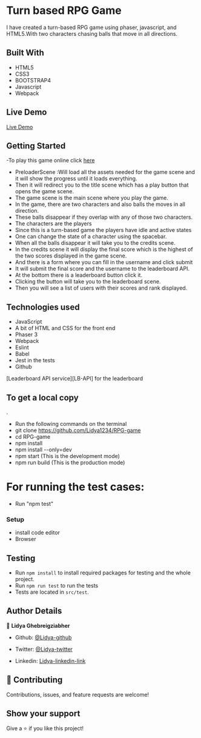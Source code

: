 # Turn based RPG Game
I have created a turn-based RPG game using phaser, javascript, and HTML5.With two characters chasing balls that move in all directions.

## Built With

- HTML5
- CSS3
- BOOTSTRAP4
- Javascript
- Webpack

## Live Demo

[Live Demo](https://romantic-albattani-29c047.netlify.app/)

## Getting Started

-To play this game online click [here](https://romantic-albattani-29c047.netlify.app/)


- PreloaderScene :Will load all the assets needed for the game scene and it will show the progress until it loads everything.
- Then it will redirect you to the title scene which has a play button that opens the game scene.
- The game scene is the main scene where you play the game.
- In the game, there are two characters and also balls the moves in all direction.
- These balls disappear if they overlap with any of those two characters.
- The characters are the players 
- Since this is a turn-based game the players have idle and active states
- One can change the state of a character using the spacebar.
- When all the balls disappear it will take you to the credits scene.
- In the credits scene it will display the final score which is the highest of the two scores displayed in the game scene.
- And there is a form where you can fill in the username and click submit
- It will submit the final score and the username to the leaderboard API.
- At the bottom there is a leaderboard button click it.
- Clicking the button will take you to the leaderboard scene.
- Then you will see a list of users with their scores and rank displayed. 





## Technologies used
- JavaScript
- A bit of HTML and CSS for the front end
- Phaser 3
 - Webpack
- Eslint
- Babel
- Jest in the tests
- Github

[Leaderboard API service][LB-API] for the leaderboard
## To get a local copy

.
- Run the following commands on the terminal
- git clone https://github.com/Lidya1234/RPG-game
- cd RPG-game
- npm install
- npm install --only=dev
- npm start (This is the development mode)
- npm run build (This is the production mode)

# For running the test cases:

- Run "npm test"




### Setup

- install code editor
- Browser

## Testing

- Run `npm install` to install required packages for testing and the whole project.
- Run `npm run test` to run the tests
- Tests are located in `src/test`.

## Author Details

👤 **Lidya Ghebreigziabher**

- Github: [@Lidya-github](https://github.com/Lidya1234)

- Twitter: [@Lidya-twitter](https://twitter.com/Lidya42676629)

- Linkedin: [Lidya-linkedin-link](https://www.linkedin.com/in/lidya-ghebreigziabher-4a94391aa/)



## 🤝 Contributing

Contributions, issues, and feature requests are welcome!

## Show your support

Give a ⭐️ if you like this project!